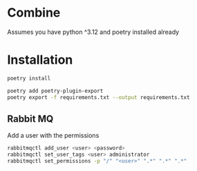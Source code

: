 # Combine

Assumes you have python ^3.12 and poetry installed already

# Installation
```bash
poetry install
```

```bash
poetry add poetry-plugin-export
poetry export -f requirements.txt --output requirements.txt
```

## Rabbit MQ

Add a user with the permissions
```bash
rabbitmqctl add_user <user> <password>
rabbitmqctl set_user_tags <user> administrator
rabbitmqctl set_permissions -p "/" "<user>" ".*" ".*" ".*"
```
